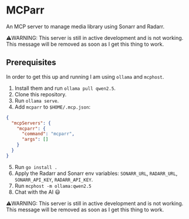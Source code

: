 # MCParr

An MCP server to manage media library using Sonarr and Radarr.

⚠️WARNING: This server is still in active development and is not working.
This message will be removed as soon as I get this thing to work.

## Prerequisites

In order to get this up and running I am using `ollama` and `mcphost`.

1. Install them and run `ollama pull qwen2.5`.
2. Clone this repository.
3. Run `ollama serve`.
4. Add `mcparr` to `$HOME/.mcp.json`:
```json
{
  "mcpServers": {
    "mcparr": {
      "command": "mcparr",
      "args": []
    }
  }
}
```
5. Run `go install .`
6. Apply the Radarr and Sonarr env variables: `SONARR_URL`, `RADARR_URL`, `SONARR_API_KEY`, `RADARR_API_KEY`.
7. Run `mcphost -m ollama:qwen2.5`
7. Chat with the AI 😃

⚠️WARNING: This server is still in active development and is not working.
This message will be removed as soon as I get this thing to work.
